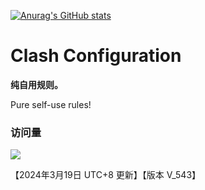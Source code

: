 [![Anurag's GitHub stats](https://github-readme-stats.vercel.app/api?username=loongfzs)](https://github.com/anuraghazra/github-readme-stats)

# Clash Configuration

**纯自用规则。**

Pure self-use rules!

### 访问量

![](http://profile-counter.glitch.me/loongfzs/count.svg)

【2024年3月19日 UTC+8 更新】【版本 V_543】